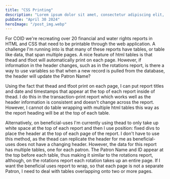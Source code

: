 ```yaml
---
title: "CSS Printing"
description: "Lorem ipsum dolor sit amet, consectetur adipiscing elit, sed do eiusmod tempor incididunt ut labore et dolore magna aliqua."
pubDate: "April 30 2024"
heroImage: "/post_img.webp"
---
```


For COID we're recreating over 20 financial and water rights reports in HTML and CSS that need to be printable through the web application. A challenge I'm running into is that many of these reports have tables, or table like data, that span multiple pages. A nice feature of html tables is that thead and tfoot will automatically print on each page. However, if information in the header changes, such as in the rotations report, is there a way to use variables so that when a new record is pulled from the database, the header will update the Patron Name?

Using the fact that thead and tfoot print on each page, I can put report titles and date and timestamps that appear at the top of each report inside of thead. I do this in the transaction-print report which works well as the header information is consistent and doesn't change across the report. However, I cannot do table wrapping with multiple html tables this way as the report heading will be at the top of each table.

Alternatively, on beneficial-uses I'm currently using thead to only take up white space at the top of each report and then I use position: fixed divs to place the header at the top of each page of the report. I don't have to use this method, as the thead can replicate the header for me as beneficial-uses does not have a changing header. However, the data for this report has multiple tables, one for each patron. The Patron Name and ID appear at the top before each table, thus making it similar to the rotations report, although, on the rotations report each rotation takes up an entire page. If I want the beneficial uses report to wrap, so that each page is not a separate Patron, I need to deal with tables overlapping onto two or more pages.

